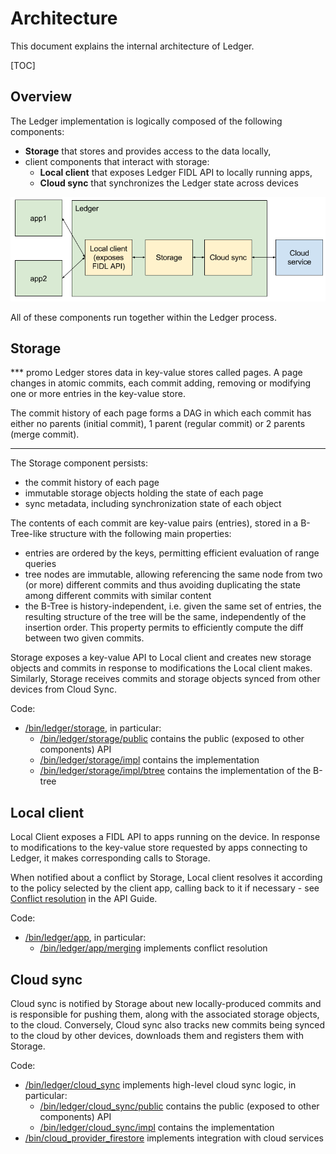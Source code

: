 # Architecture

This document explains the internal architecture of Ledger.

[TOC]

## Overview

The Ledger implementation is logically composed of the following components:

 - **Storage** that stores and provides access to the data locally,
 - client components that interact with storage:
   - **Local client** that exposes Ledger FIDL API to locally running apps,
   - **Cloud sync** that synchronizes the Ledger state across devices

![architecture diagram](architecture.png)

All of these components run together within the Ledger process.

## Storage

*** promo
Ledger stores data in key-value stores called pages. A page changes in atomic
commits, each commit adding, removing or modifying one or more entries in the
key-value store.

The commit history of each page forms a DAG in which each commit has either no
parents (initial commit), 1 parent (regular commit) or 2 parents (merge commit).
***

The Storage component persists:

 - the commit history of each page
 - immutable storage objects holding the state of each page
 - sync metadata, including synchronization state of each object

The contents of each commit are key-value pairs (entries), stored in a
B-Tree-like structure with the following main properties:

 - entries are ordered by the keys, permitting efficient evaluation of range
   queries
 - tree nodes are immutable, allowing referencing the same node from two (or
   more) different commits and thus avoiding duplicating the state among
   different commits with similar content
 - the B-Tree is history-independent, i.e. given the same set of entries, the
   resulting structure of the tree will be the same, independently of the
   insertion order. This property permits to efficiently compute the diff
   between two given commits.

Storage exposes a key-value API to Local client and creates new storage objects
and commits in response to modifications the Local client makes. Similarly,
Storage receives commits and storage objects synced from other devices from
Cloud Sync.

Code:

 - [/bin/ledger/storage], in particular:
   - [/bin/ledger/storage/public] contains the public (exposed to other components) API
   - [/bin/ledger/storage/impl] contains the implementation
   - [/bin/ledger/storage/impl/btree] contains the implementation of the B-tree

## Local client

Local Client exposes a FIDL API to apps running on the device. In response to
modifications to the key-value store requested by apps connecting to Ledger, it
makes corresponding calls to Storage.

When notified about a conflict by Storage, Local client resolves it according to
the policy selected by the client app, calling back to it if necessary - see
[Conflict resolution](api_guide.md#Conflict-resolution) in the API Guide.

Code:

 - [/bin/ledger/app], in particular:
   - [/bin/ledger/app/merging] implements conflict resolution

## Cloud sync

Cloud sync is notified by Storage about new locally-produced commits and is
responsible for pushing them, along with the associated storage objects, to the
cloud. Conversely, Cloud sync also tracks new commits being synced to the cloud
by other devices, downloads them and registers them with Storage.

Code:

 - [/bin/ledger/cloud_sync] implements high-level cloud sync logic, in particular:
   - [/bin/ledger/cloud_sync/public] contains the public (exposed to other components) API
   - [/bin/ledger/cloud_sync/impl] contains the implementation
 - [/bin/cloud_provider_firestore] implements integration with cloud services

[/bin/ledger/storage]: /src/ledger/bin/storage/
[/bin/ledger/storage/public]: /src/ledger/bin/storage/public/
[/bin/ledger/storage/impl]: /src/ledger/bin/storage/impl/
[/bin/ledger/storage/impl/btree]: /src/ledger/bin/storage/impl/btree/
[/bin/ledger/app]: /src/ledger/bin/app/
[/bin/ledger/app/merging]: /src/ledger/bin/app/merging/
[/bin/ledger/cloud_sync]: /src/ledger/bin/cloud_sync/
[/bin/ledger/cloud_sync/public]: /src/ledger/bin/cloud_sync/public/
[/bin/ledger/cloud_sync/impl]: /src/ledger/bin/cloud_sync/impl/
[/bin/cloud_provider_firestore]: /src/ledger/bin/cloud_provider_firestore/
